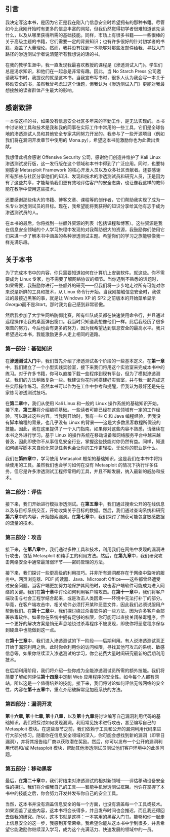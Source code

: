 ## 引言

我决定写这本书，是因为它正是我在刚入门信息安全时希望拥有的那种书籍。尽管如今比我刚开始时有更多的信息丰富的网站，但我仍然觉得初学者很难知道该先读什么，以及从哪里获得所需的基础技能。同样，市场上有很多书籍——一些很棒的关于高级主题的书籍，它们需要一定的背景知识；也有许多很好的针对初学者的书籍，涵盖了大量理论。然而，我并没有找到一本能够对那些发邮件给我、寻找入门路径的渗透测试学者说清楚所有我想说的话的书。

在我的教学生涯中，我一直发现我最喜欢教授的课程是《渗透测试入门》。学生们总是渴求知识，和他们在一起总是非常有趣。因此，当 No Starch Press 公司邀请我写书时，我提议的就是这本书。当我宣布写书时，很多人认为我会写一本关于移动安全的书，虽然我曾考虑过这个话题，但我认为《渗透测试入门》更能对我最想接触的读者群体产生最大的影响。

## 感谢致辞

一本像这样的书，如果没有信息安全社区多年来的辛勤工作，是无法实现的。本书中讨论的工具和技术是我和我的同事在实际工作中常用的一些工具，它们是全球各地的渗透测试人员和其他安全专家共同努力开发的。我参与了一些开源项目（例如我们将在漏洞开发章节中使用的 Mona.py），希望这本书能激励你也为此做出贡献。

我想借此机会感谢 Offensive Security 公司，感谢他们创造并维护了 Kali Linux 渗透测试发行版，这一发行版在这个领域和本书中得到了广泛应用。同时，也要特别感谢 Metasploit Framework 的核心开发人员以及众多社区贡献者。还要感谢所有那些与社区分享他们的知识、发现和技术的渗透测试员和研究人员，正是因为有了这些共享，才能帮助我们更有效地评估客户的安全态势，也让像我这样的教师能在教学中使用这些技术。

还要感谢那些伟大的书籍、博客文章、课程等的创作者，它们帮助我实现了成为一名专业渗透测试员的目标。现在，我希望能将我获得的知识分享给其他有志于成为渗透测试员的人。

在本书的最后，你将找到一些额外资源的列表（包括课程和博客）。这些资源是我在信息安全领域的个人学习旅程中发现的对我帮助很大的资源，我鼓励你们使用它们来进一步了解本书中涵盖的各种渗透测试主题。希望你们的学习之旅能够像我一样充满乐趣。

## 关于本书

为了完成本书中的内容，你只需要知道如何在计算机上安装软件。就这些。你不需要成为 Linux 专家，也不需要了解网络协议的细节。当你遇到不熟悉的话题时，如果需要，我鼓励你进行一些额外的研究——但我们将一步步地走过所有可能对你来说是新鲜的工具和技术，从 Linux 命令行开始。当我刚接触信息安全时，我做过的最接近黑客的事，就是让 Windows XP 的 SP2 之前版本的开始菜单显示*Georgia*而不是*Start*。那时我为自己感到非常骄傲。

然后我参加了大学生网络防御比赛，所有红队成员都在快速使用命令行，并且通过远程操作让我的桌面弹出窗口。我当时只知道我想像他们一样。此后我经历了很多艰苦的努力，今后也会有更多的努力，因为我希望达到信息安全的最高水平。我只希望通过本书，我能激励更多人走上相同的道路。

### 第一部分：基础知识

在**渗透测试入门**中，我们首先介绍了渗透测试各个阶段的一些基本定义。在**第一章**中，我们建立了一个小型实践实验室，接下来我们将用这个实验室来完成本书中的练习。对于许多书籍，你可以直接下载一些程序到现有平台，但为了模拟渗透测试，我们的方法稍微复杂一些。我建议你花时间搭建好实验室，并与我一起完成这些实际操作练习。虽然本书可以作为在工作中参考和提醒，但我认为最好还是先在家练习渗透测试技巧。

在**第二章**中，我们从使用 Kali Linux 和一般的 Linux 操作系统的基础知识开始。接下来，**第三章**将介绍编程基础。一些读者可能已经在这些领域有一定的工作经验，可以跳过这些内容。当我刚开始时，我有一些 C 和 Java 编程经验，但我没有脚本编程的背景，也几乎没有 Linux 的背景——这是大多数黑客教程所假设的技能。因此，我在这里提供了一个入门指南。如果你对这些内容不熟悉，请继续在本书之外进行学习。基于 Linux 的操作系统在移动设备和网络服务平台中越来越普及，因此即使你不从事信息安全行业，掌握这些技能对你仍然有益。同样，知道如何编写脚本来自动化常见任务也会让你的工作更轻松，无论你的职业是什么。

我们在**第四章**中，学习使用 Metasploit 框架的基础知识，这是我们在本书中将持续使用的工具。虽然我们也会学习如何在没有 Metasploit 的情况下执行许多任务，但它是许多渗透测试工程师常用的工具，并且不断发展，纳入最新的威胁和技术。

### 第二部分：评估

接下来，我们开始进行模拟渗透测试。在**第五章**中，我们通过搜索公开的在线信息以及与目标系统交互，开始收集关于目标的数据。然后，我们通过查询系统和研究**第六章**中的内容，开始搜索漏洞。在**第七章**中，我们探讨了捕获可能包含敏感数据的流量的技术。

### 第三部分：攻击

接下来，在**第八章**中，我们通过多种工具和技术，利用我们在网络中发现的漏洞进行攻击，包括 Metasploit 和纯手工的利用方法。然后，在**第九章**中，我们研究攻击网络安全中通常最薄弱环节——密码管理的方法。

接下来，我们探讨一些更高级的利用技巧。并非所有漏洞都存在于网络中监听的服务中。网页浏览器、PDF 阅读器、Java、Microsoft Office——这些都曾经遭受过安全问题。当客户端更加努力地保护其网络时，攻击客户端软件可能成为进入网络的关键。我们在**第十章**中讨论如何利用客户端攻击。在**第十一章**中，我们将客户端攻击与社会工程学结合起来，或是攻击人类因素——环境中无法打补丁的部分。毕竟，在客户端攻击中，相关软件必须打开某种恶意文件，因此我们必须说服用户帮助我们。在**第十二章**中，我们探讨绕过杀毒软件的一些方法，因为许多客户会部署杀毒软件。如果你在系统中拥有足够的权限，你可能可以直接关闭杀毒程序，但一个更好的解决方案是悄无声息地绕过杀毒程序不被发现，即使你将恶意程序保存到硬盘中也能做到这一点。

在**第十三章**中，我们进入渗透测试的下一阶段——后期利用。有人说渗透测试真正开始于漏洞利用之后。此时你会利用你的访问权限，寻找其他可攻击的系统、敏感信息等。如果你继续深入渗透测试的学习，你会花费大量时间研究最新的后期利用技术。

在后期利用阶段，我们将介绍一些你成为全能渗透测试员所需的额外技能。我们将简要了解如何评估**第十四章**中定制 Web 应用程序的安全性。如今每个人都有网站，所以这是一个值得培养的技能。接下来，我们将讨论如何评估无线网络的安全性，内容在**第十五章**中，重点介绍破解常见加密系统的方法。

### 第四部分：漏洞开发

**第十六章, 第十七章, 第十八章**，以及**第十九章**将讨论编写自己漏洞利用代码的基础知识。我们将探讨如何发现漏洞，利用常见技术进行攻击，甚至编写自己的 Metasploit 模块。在这些章节之前，我们依赖于工具和公开的漏洞利用代码来进行大部分练习。随着你在信息安全领域的深入，你可能会想找到新的漏洞（即零日漏洞），并将其报告给厂商以获取潜在奖励。然后，你可以发布一个公开的漏洞利用代码和/或 Metasploit 模块，帮助其他渗透测试员测试他们客户环境中的此类问题。

### 第五部分：移动黑客

最后，在**第二十章**中，我们将结束对渗透测试的相对新领域——评估移动设备安全性的探讨。我们将介绍我自己的工具——智能手机渗透测试框架。也许在掌握了本书中的技能之后，你会努力开发并发布你自己的安全工具。

当然，这本书并没有涵盖信息安全的每一个方面，也没有涵盖每一个工具或技术。如果涵盖了这些内容，这本书将会长得多，并且发布时间也会推迟，而且我还得回去做我的研究。所以，这本书就是这样：一本实用的黑客入门书。能够和你一起走上信息安全的这一步，我感到非常荣幸。我希望你能从这本书中学到很多，并且希望它能激励你继续深入学习，成为这个充满活力、快速发展的领域中的一员。
